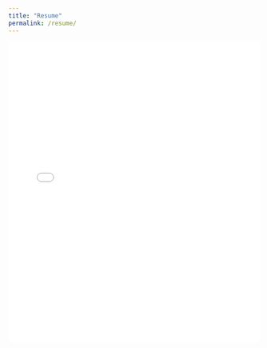 ```yaml
---
title: "Resume"
permalink: /resume/
---
```


<iframe src="/assets/pdfs/3.25 Resume 02.pdf" width="100%" height="600px" style="border: none;">
Your browser does not support iframes. You can view the PDF by <a href="/assets/pdfs/fall24_resume.pdf">clicking here</a>.
</iframe>
